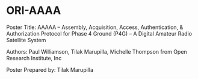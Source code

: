 # ORI-AAAA
Poster Title: AAAAA – Assembly, Acquisition, Access, Authentication, & Authorization Protocol for Phase 4 Ground (P4G) – A Digital Amateur Radio Satellite System 

Authors: Paul Williamson, Tilak Marupilla, Michelle Thompson from Open Research Institute, Inc

Poster Prepared by: Tilak Marupilla
